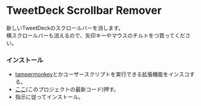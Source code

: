 # TweetDeck Scrollbar Remover

新しいTweetDeckのスクロールバーを消します。  
横スクロールバーも消えるので、矢印キーやマウスのチルトをつ買ってください。

### インストール
- [tampermonkey](https://www.tampermonkey.net/)とかユーザースクリプトを実行できる拡張機能をインスコする。
- [ここ](https://github.com/oz0820/browser-userscript/raw/main/tweetdeck-scrollbar-remover/tweetdeck-scrollbar-remover.user.js)(このプロジェクトの最新コード)押す。
- 指示に従ってインストール。